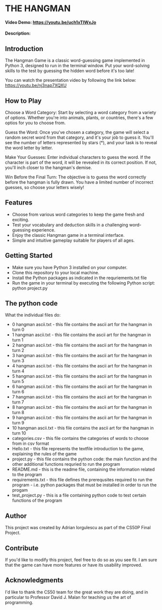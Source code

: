 # THE HANGMAN
#### Video Demo:  https://youtu.be/uch1xTIWxJo
#### Description:

## Introduction

The Hangman Game is a classic word-guessing game implemented in Python 3, designed to run in the terminal window. Put your word-solving skills to the test by guessing the hidden word before it's too late!

You can watch the presentation video by following the link below:
https://youtu.be/nj3nap7XQXU

## How to Play

Choose a Word Category: Start by selecting a word category from a variety of options. Whether you're into animals, plants, or countries, there's a few optios for you to choose from.

Guess the Word: Once you've chosen a category, the game will select a random secret word from that category, and it's your job to guess it. You'll see the number of letters represented by stars (*), and your task is to reveal the word letter by letter.

Make Your Guesses: Enter individual characters to guess the word. If the character is part of the word, it will be revealed in its correct position. If not, you'll inch closer to the hangman's demise.

Win Before the Final Turn: The objective is to guess the word correctly before the hangman is fully drawn. You have a limited number of incorrect guesses, so choose your letters wisely!

## Features

- Choose from various word categories to keep the game fresh and exciting.
- Test your vocabulary and deduction skills in a challenging word-guessing experience.
- Enjoy the classic Hangman game in a terminal interface.
- Simple and intuitive gameplay suitable for players of all ages.

## Getting Started

- Make sure you have Python 3 installed on your computer.
- Clone this repository to your local machine.
- Install the Python packages as indicated in the requriements.txt file
- Run the game in your terminal by executing the following Python script: python project.py

## The python code
What the individual files do:
- 0 hangman ascii.txt - this file contains the ascii art for the hangman in turn 0
- 1 hangman ascii.txt - this file contains the ascii art for the hangman in turn 1
- 2 hangman ascii.txt - this file contains the ascii art for the hangman in turn 2
- 3 hangman ascii.txt - this file contains the ascii art for the hangman in turn 3
- 4 hangman ascii.txt - this file contains the ascii art for the hangman in turn 4
- 5 hangman ascii.txt - this file contains the ascii art for the hangman in turn 5
- 6 hangman ascii.txt - this file contains the ascii art for the hangman in turn 6
- 7 hangman ascii.txt - this file contains the ascii art for the hangman in turn 7
- 8 hangman ascii.txt - this file contains the ascii art for the hangman in turn 8
- 9 hangman ascii.txt - this file contains the ascii art for the hangman in turn 9
- 10 hangman ascii.txt - this file contains the ascii art for the hangman in turn 10
- categories.csv - this file contains the categories of words to choose from in csv format
- Hello.txt - this file represents the textfile introduction to the game, explaining the rules of the game
- project.py - this file contains the python code: the main function and the other additional functions requried to run the program
- README.md - this is the readme file, containing the information related to the program
- requirements.txt - this file defines the prerequsites required to run the program - i.e. python packages that must be installed in order to run the progam
- test_project.py - this is a file containing python code to test certain functions of the program

## Author

This project was created by Adrian Iorgulescu as part of the CS50P Final Project.

## Contribute

If you'd like to modify this project, feel free to do so as you see fit. I am sure that the game can have more features or have its usability improved.

## Acknowledgments

I'd like to thank the CS50 team for the great work they are doing, and in particular to Professor David J. Malan for teaching us the art of programming.


